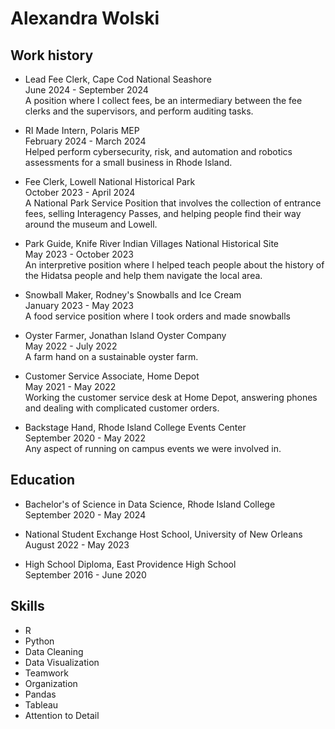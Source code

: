 # Alexandra Wolski

## Work history
+ Lead Fee Clerk, Cape Cod National Seashore  
  June 2024 - September 2024  
  A position where I collect fees, be an intermediary between the fee clerks and the supervisors, and perform auditing tasks.

+ RI Made Intern, Polaris MEP    
  February 2024 - March 2024    
  Helped perform cybersecurity, risk, and automation and robotics assessments for a small business in Rhode Island.
  
+ Fee Clerk, Lowell National Historical Park    
  October 2023 - April 2024  
  A National Park Service Position that involves the collection of entrance fees, selling Interagency Passes, and helping people find their way around the museum and Lowell.
  
+ Park Guide, Knife River Indian Villages National Historical Site   
  May 2023 - October 2023  
  An interpretive position where I helped teach people about the history of the Hidatsa people and help them navigate the local area.

+ Snowball Maker, Rodney's Snowballs and Ice Cream    
  January 2023 - May 2023    
  A food service position where I took orders and made snowballs

+ Oyster Farmer, Jonathan Island Oyster Company    
  May 2022 - July 2022    
  A farm hand on a sustainable oyster farm.

+ Customer Service Associate, Home Depot    
  May 2021 - May 2022    
  Working the customer service desk at Home Depot, answering phones and dealing with complicated customer orders.

+ Backstage Hand, Rhode Island College Events Center   
  September 2020 - May 2022    
  Any aspect of running on campus events we were involved in.

## Education
+ Bachelor's of Science in Data Science, Rhode Island College    
  September 2020 - May 2024  

+ National Student Exchange Host School, University of New Orleans    
  August 2022 - May 2023

+ High School Diploma, East Providence High School    
  September 2016 - June 2020

## Skills
+ R
+ Python
+ Data Cleaning
+ Data Visualization
+ Teamwork
+ Organization
+ Pandas
+ Tableau
+ Attention to Detail
